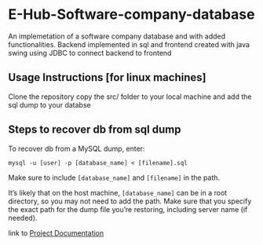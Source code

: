 # E-Hub-Software-company-database
An implemetation of a software company database and with added functionalities. Backend implemented in sql and frontend created with java swing using JDBC to connect backend to frontend

## Usage Instructions [for linux machines]
 Clone the repository copy the src/ folder to your local machine and add the sql dump to your databse

## Steps to recover db from sql dump

To recover db from a MySQL dump, enter:

`mysql -u [user] -p [database_name] < [filename].sql`

Make sure to include `[database_name]` and `[filename]` in the path.

It’s likely that on the host machine, `[database_name]` can be in a root directory, so you may not need to add the path. Make sure that you specify the exact path for the dump file you’re restoring, including server name (if needed).

 
link to [Project Documentation](https://drive.google.com/file/d/16NU0UlJ2TBeH0xzugkXzs-3hcCh0vjHW/view)
